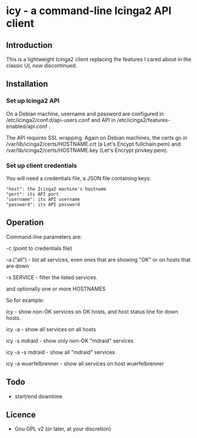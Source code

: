 # icy - a command-line Icinga2 API client

## Introduction

This is a lightweight Icinga2 client replacing the features I cared
about in the classic UI, now discontinued.

## Installation

### Set up Icinga2 API

On a Debian machine, username and password are configured in
/etc/icinga2/conf.d/api-users.conf and API in
/etc/icinga2/features-enabled/api.conf .

The API requires SSL wrapping. Again on Debian machines, the certs
go in /var/lib/icinga2/certs/HOSTNAME.crt (a Let's Encypt
fullchain.pem) and /var/lib/icinga2/certs/HOSTNAME.key (Let's Encrypt
privkey.pem).

### Set up client credentials

You will need a credentials file, a JSON file containing keys:

    "host": the Icinga2 machine's hostname
    "port": its API port
    "username": its API username
    "password": its API password

## Operation

Command-line parameters are:

-c (point to credentials file)

-a ("all") - list all services, even ones that are showing "OK" or on
hosts that are down

-s SERVICE - filter the listed services.

and optionally one or more HOSTNAMES

So for example:

icy - show non-OK services on OK hosts, and host status line for down hosts.

icy -a - show all services on all hosts

icy -s mdraid - show only non-OK "mdraid" services

icy -a -s mdraid - show all "mdraid" services

icy -a wuerfelbrenner - show all services on host wuerfelbrenner

## Todo

- start/end downtime

## Licence

- Gnu GPL v2 (or later, at your discretion)
